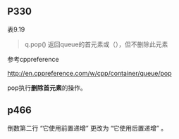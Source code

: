

## P330 

表9.19 

> q.pop() 返回queue的首元素或（），但不删除此元素

参考cppreference

http://en.cppreference.com/w/cpp/container/queue/pop

pop执行**删除首元素**的操作。


## p466
倒数第二行 “它使用前置递增” 更改为 “它使用后置递增” 。
